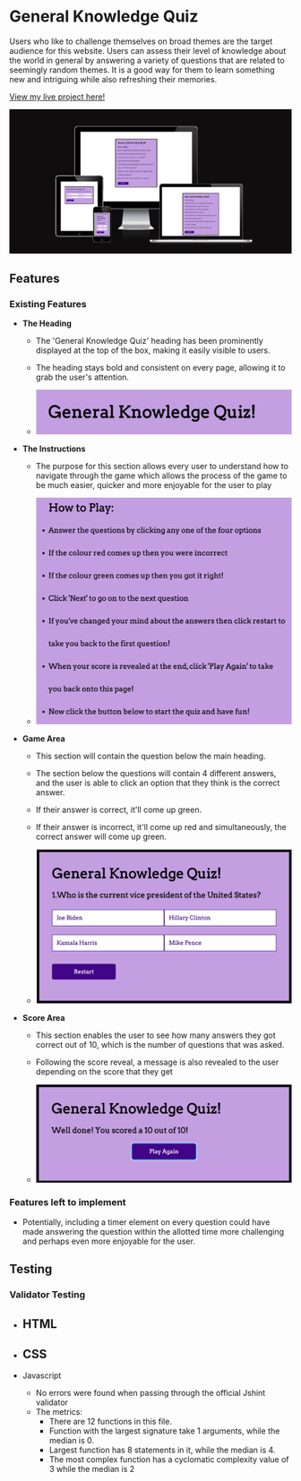 # General Knowledge Quiz

Users who like to challenge themselves on broad themes are the target audience for this website. Users can assess their level of knowledge about the world in general by answering a variety of questions that are related to seemingly random themes. It is a good way for them to learn something new and intriguing while also refreshing their memories.

[View my live project here!](https://dinakidane.github.io/js-quiz/)

![Responsive Image](./assets/images/responsive.png)

## Features

### Existing Features

- __The Heading__
  
    - The 'General Knowledge Quiz' heading has been prominently displayed at the top of the box, making it easily visible to users. 
    - The heading stays bold and consistent on every page, allowing it to grab the user's attention.
  
    - ![Heading](./assets/images/heading.png)

- __The Instructions__

    - The purpose for this section allows every user to understand how to navigate through the game which allows the process of the game to be much easier, quicker and more enjoyable for the user to play

    - ![Instructions](./assets/images/instructions.png)

- __Game Area__

    - This section will contain the question below the main heading. 
    - The section below the questions will contain 4 different answers, and the user is able to click an option that they think is the correct answer.
    - If their answer is correct, it'll come up green.
    - If their answer is incorrect, it'll come up red and simultaneously, the correct answer will come up green.

    - ![Game Area](./assets/images/game.png)

- __Score Area__

    - This section enables the user to see how many answers they got correct out of 10, which is the number of questions that was asked.
    - Following the score reveal, a message is also revealed to the user depending on the score that they get

    - ![Score Area](./assets/images/score.png)

### Features left to implement

- Potentially, including a timer element on every question could have made answering the question within the allotted time more challenging and perhaps even more enjoyable for the user.

## Testing

### Validator Testing

- HTML
  - 
  
- CSS
  - 
  
- Javascript
  - No errors were found when passing through the official Jshint validator
  - The metrics:
    - There are 12 functions in this file.
    - Function with the largest signature take 1 arguments, while the median is 0.
    - Largest function has 8 statements in it, while the median is 4.
    - The most complex function has a cyclomatic complexity value of 3 while the median is 2
